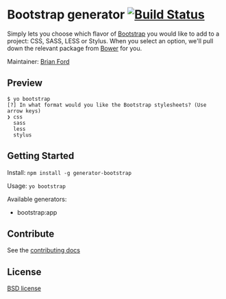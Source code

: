 # Bootstrap generator [![Build Status](https://secure.travis-ci.org/yeoman/generator-bootstrap.svg?branch=master)](http://travis-ci.org/yeoman/generator-bootstrap)

Simply lets you choose which flavor of [Bootstrap](http://getbootstrap.com) you would like to add to a project: CSS, SASS, LESS or Stylus. When you select an option, we'll pull down the relevant package from [Bower](http://bower.io) for you. 

Maintainer: [Brian Ford](https://github.com/btford)

## Preview

```shell
$ yo bootstrap
[?] In what format would you like the Bootstrap stylesheets? (Use arrow keys)
❯ css
  sass
  less
  stylus 
```

## Getting Started

Install: `npm install -g generator-bootstrap`

Usage: `yo bootstrap`

Available generators:

- bootstrap:app


## Contribute

See the [contributing docs](https://github.com/yeoman/yeoman/blob/master/contributing.md)


## License

[BSD license](http://opensource.org/licenses/bsd-license.php)
